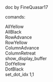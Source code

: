 doc by FineQuasar17

comands:

AllYellow  
AllBlack  
RowAdvance  
RowYellow  
ColumnAdvance  
ColumnRetreat  
show_display_buffer  
DotYellow  
DotBlack  
set_dot_idx 1,1  
